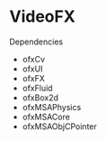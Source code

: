 VideoFX
=======

Dependencies

* ofxCv
* ofxUI
* ofxFX
* ofxFluid
* ofxBox2d
* ofxMSAPhysics
* ofxMSACore
* ofxMSAObjCPointer

